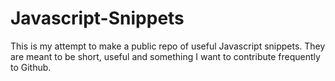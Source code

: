 # Javascript-Snippets

This is my attempt to make a public repo of useful Javascript snippets. They are meant to be short, useful and something I want to contribute frequently to Github.
